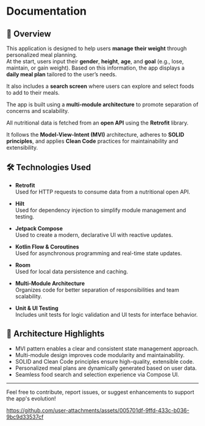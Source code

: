 # Documentation

## 📄 Overview
This application is designed to help users **manage their weight** through personalized meal planning.  
At the start, users input their **gender**, **height**, **age**, and **goal** (e.g., lose, maintain, or gain weight). Based on this information, the app displays a **daily meal plan** tailored to the user’s needs.

It also includes a **search screen** where users can explore and select foods to add to their meals.

The app is built using a **multi-module architecture** to promote separation of concerns and scalability.

All nutritional data is fetched from an **open API** using the **Retrofit** library.

It follows the **Model-View-Intent (MVI)** architecture, adheres to **SOLID principles**, and applies **Clean Code** practices for maintainability and extensibility.

## 🛠️ Technologies Used

- **Retrofit**  
  Used for HTTP requests to consume data from a nutritional open API.

- **Hilt**  
  Used for dependency injection to simplify module management and testing.

- **Jetpack Compose**  
  Used to create a modern, declarative UI with reactive updates.

- **Kotlin Flow & Coroutines**  
  Used for asynchronous programming and real-time state updates.

- **Room**  
  Used for local data persistence and caching.

- **Multi-Module Architecture**  
  Organizes code for better separation of responsibilities and team scalability.

- **Unit & UI Testing**  
  Includes unit tests for logic validation and UI tests for interface behavior.

## 🎯 Architecture Highlights

- MVI pattern enables a clear and consistent state management approach.
- Multi-module design improves code modularity and maintainability.
- SOLID and Clean Code principles ensure high-quality, extensible code.
- Personalized meal plans are dynamically generated based on user data.
- Seamless food search and selection experience via Compose UI.

---

Feel free to contribute, report issues, or suggest enhancements to support the app's evolution!


https://github.com/user-attachments/assets/005701df-9ffd-433c-b036-9bc9d33537cf

